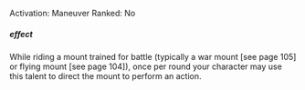 Activation: Maneuver
Ranked: No
##### effect
While riding a mount trained for battle
(typically a war mount [see page 105] or
flying mount [see page 104]), once per round
your character may use this talent to direct
the mount to perform an action.

